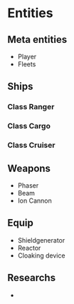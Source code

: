 # Entities

## Meta entities
* Player
* Fleets


## Ships

### Class Ranger

### Class Cargo

### Class Cruiser


## Weapons
* Phaser
* Beam
* Ion Cannon


## Equip

* Shieldgenerator
* Reactor
* Cloaking device

## Researchs

* 


